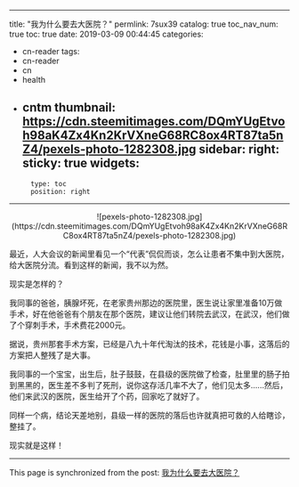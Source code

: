 
---
title: "我为什么要去大医院？"
permlink: 7sux39
catalog: true
toc_nav_num: true
toc: true
date: 2019-03-09 00:44:45
categories:
- cn-reader
tags:
- cn-reader
- cn
- health
- cntm
thumbnail: https://cdn.steemitimages.com/DQmYUgEtvoh98aK4Zx4Kn2KrVXneG68RC8ox4RT87ta5nZ4/pexels-photo-1282308.jpg
sidebar:
    right:
        sticky: true
widgets:
    -
        type: toc
        position: right
---


<center>![pexels-photo-1282308.jpg](https://cdn.steemitimages.com/DQmYUgEtvoh98aK4Zx4Kn2KrVXneG68RC8ox4RT87ta5nZ4/pexels-photo-1282308.jpg)</center>

最近，人大会议的新闻里看见一个“代表”侃侃而谈，怎么让患者不集中到大医院，给大医院分流。看到这样的新闻，我不以为然。

现实是怎样的？

我同事的爸爸，胰腺坏死，在老家贵州那边的医院里，医生说让家里准备10万做手术，好在他爸爸有个朋友在那个医院，建议让他们转院去武汉，在武汉，他们做了个穿刺手术，手术费花2000元。

据说，贵州那套手术方案，已经是八九十年代淘汰的技术，花钱是小事，这落后的方案把人整残了是大事。

我同事的一个宝宝，出生后，肚子鼓鼓，在县级的医院做了检查，肚里里的肠子拍到黑黑的，医生差不多判了死刑，说你这存活几率不大了，他们见太多......然后，他们来武汉的医院，医生给开了个药，回家吃了就好了。

同样一个病，结论天差地别，县级一样的医院的落后也许就真把可救的人给瞎诊，整挂了。

现实就是这样！

- - -

This page is synchronized from the post: [我为什么要去大医院？](https://steemit.com/@yellowbird/7sux39)
